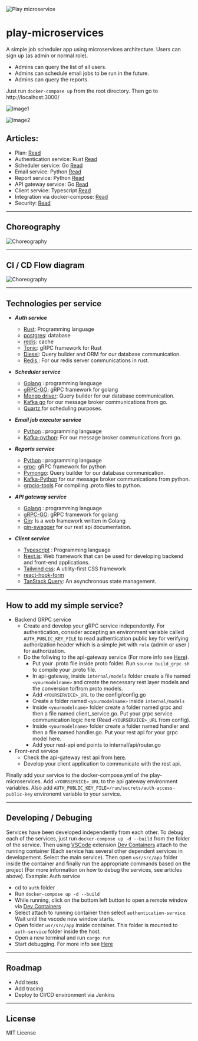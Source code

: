 ![Play microservice](pms.png)

# play-microservices
A simple job scheduler app using microservices architecture. Users can sign up (as admin or normal role).
 - Admins can query the list of all users.
 - Admins can schedule email jobs to be run in the future.
 - Admins can query the reports.

Just run `docker-compose up` from the root directory. Then go to http://localhost:3000/

![Image1](https://github.com/KhaledHosseini/play-microservices/blob/master/plan/image1.png)

![Image2](https://github.com/KhaledHosseini/play-microservices/blob/master/plan/image2.png)

## Articles:
 - Plan: [Read](https://dev.to/khaledhosseini/play-microservices-birds-eye-view-3d44)
 - Authentication service: Rust [Read](https://dev.to/khaledhosseini/play-microservices-authentication-4di3)
 - Scheduler service: Go [Read](https://dev.to/khaledhosseini/play-microservices-scheduler-19km)
 - Email service: Python [Read](https://dev.to/khaledhosseini/play-microservices-email-service-1kmc)
 - Report service: Python [Read](https://dev.to/khaledhosseini/play-microservices-report-service-4jcm)
 - API gateway service: Go [Read](https://dev.to/khaledhosseini/play-microservices-api-gateway-service-4a9j)
 - Client service: Typescript [Read](https://dev.to/khaledhosseini/play-microservices-client-service-4jbf)
 - Integration via docker-compose: [Read](https://dev.to/khaledhosseini/play-microservices-integration-via-docker-compose-2ddc)
 - Security: [Read](https://dev.to/khaledhosseini/play-microservices-security-45e4)

---

## Choreography

 ![Choreography](https://github.com/KhaledHosseini/play-microservices/blob/master/plan/choreography.svg)

---

## CI / CD Flow diagram

 ![Choreography](https://github.com/KhaledHosseini/play-microservices/blob/master/plan/developement_environment.svg)
 
---

## Technologies per service

- **_Auth service_**
  - [Rust](https://www.rust-lang.org/): Programming language
  - [postgres](https://www.postgresql.org/): database
  - [redis](https://redis.io/): cache
  - [Tonic](https://github.com/hyperium/tonic): gRPC framework for Rust
  - [Diesel](https://diesel.rs/): Query builder and ORM for our database communication.
  - [Redis ](https://docs.rs/redis): For our redis server communications in rust.

- **_Scheduler service_**
  - [Golang](https://go.dev/) : programming language
  - [gRPC-GO](https://pkg.go.dev/google.golang.org/grpc): gRPC framework for golang
  - [Mongo driver](https://pkg.go.dev/go.mongodb.org/mongo-driver): Query builder for our database communication.
  - [Kafka go](https://pkg.go.dev/github.com/segmentio/kafka-go) for our message broker communications from go.
  - [Quartz ](github.com/reugn/go-quartz) for scheduling purposes.

- **_Email job executor service_**
  - [Python](https://www.python.org/) : programming language
  - [Kafka-python](https://pypi.org/project/kafka-python/): For our message broker communications from go.

- **_Reports service_**
  - [Python](https://python.org/) : programming language
  - [grpc](https://pypi.org/project/grpc/): gRPC framework for python
  - [Pymongo](https://pypi.org/project/pymongo/): Query builder for our database communication.
  - [Kafka-Python](https://pypi.org/project/kafka-python/) for our message broker communications from python.
  - [grpcio-tools](https://pypi.org/project/grpcio-tools/) For compiling .proto files to python.

- **_API gateway service_**
  - [Golang](https://go.dev/) : programming language
  - [gRPC-GO](https://pkg.go.dev/google.golang.org/grpc): gRPC framework for golang
  - [Gin](https://gin-gonic.com/):  Is a web framework written in Golang
  - [gin-swagger](https://github.com/swaggo/gin-swagger) for our rest api documentation.

- **_Client service_**
  - [Typescript](https://www.typescriptlang.org/) : Programming language
  - [Next.js](https://nextjs.org/): Web framework that can be used for developing backend and front-end applications.
  - [Tailwind css](https://tailwindcss.com/):  A utility-first CSS framework 
  - [react-hook-form](https://react-hook-form.com/docs)
  - [TanStack Query](https://tanstack.com/query/latest): An asynchronous state management.

---

## How to add my simple service?
 - Backend GRPC service
   - Create and develop your gRPC service independently. For authentication, consider accepting an environment variable called `AUTH_PUBLIC_KEY_FILE` to read authentication public key for verifying authorization header which is a simple jwt with `role` (admin or user ) for authorization.
   - Do the follwing to the api-gateway service (For more info see [Here](https://dev.to/khaledhosseini/play-microservices-api-gateway-service-4a9j)).
     - Put your .proto file inside proto folder. Run `source build_grpc.sh` to compile your .proto file.
     - In api-gateway, inside `internal/models` folder create a file named `<yourmodelname>` and create the necessary rest layer models and the conversion to/from proto models.
     - Add `<YOURSERVICE>_URL` to the config/config.go
     - Create a folder named `<yourmodelname>` inside `internal/models` 
     - Inside `<yourmodelname>` folder create a folder named grpc and then a file named client_service.go. Put your grpc service communication logic here (Read `<YOURSERVICE>_URL` from config).
     - Inside `<yourmodelname>` folder create a folder named handler and then a file named handler.go. Put your rest api for your grpc model here.
     - Add your rest-api end points to internal/api/router.go
 - Front-end service
   - Check the api-gateway rest api from [here](http://localhost:5010/swagger/index.html).
   - Develop your client application to communicate with the rest api.


Finally add your service to the docker-compose.yml of the play-microservices. Add `<YOURSERVICE>_URL` to the api gateway environment variables. Also add `AUTH_PUBLIC_KEY_FILE=/run/secrets/auth-access-public-key` environemt variable to your service.

---

## Developing / Debuging
Services have been developed independently from each other. To debug each of the services, just run `docker-compose up -d --build` from the folder of the service. Then using [VSCode](https://code.visualstudio.com/) extension [Dev Containers](https://marketplace.visualstudio.com/items?itemName=ms-vscode-remote.remote-containers) attach to the running container (Each service has several other dependent services in developement. Select the main service). Then open `usr/src/app` folder inside the container and finally run the appropriate commands based on the project (For more information on how to debug the services, see articles above).
Example: Auth service
 - cd to `auth` folder
 - Run `docker-compose up -d --build`
 - While running, click on the bottom left button to open a remote window via  [Dev Containers](https://marketplace.visualstudio.com/items?itemName=ms-vscode-remote.remote-containers)
 - Select attach to running container then select `authentication-service`. Wait until the vscode new window starts.
 - Open folder `usr/src/app` inside container. This folder is mounted to `auth-service` folder inside the host.
 - Open a new terminal and run `cargo run`
 - Start debugging. For more info see [Here](https://dev.to/khaledhosseini/play-microservices-authentication-4di3)

---

## Roadmap

 - Add tests
 - Add tracing
 - Deploy to CI/CD environment via Jenkins

---

## License

MIT License